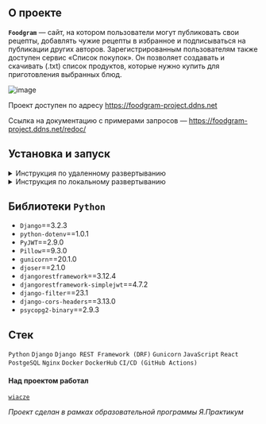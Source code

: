## О проекте
**`Foodgram`** — сайт, на котором пользователи могут публиковать свои рецепты, добавлять чужие рецепты в избранное и подписываться на публикации других авторов. Зарегистрированным пользователям также доступен сервис «Список покупок». Он позволяет создавать и скачивать (.txt) список продуктов, которые нужно купить для приготовления выбранных блюд.

![image](https://github.com/user-attachments/assets/f3a7ca77-99c7-4ac2-b81a-6906d9b5c16c)

Проект доступен по адресу https://foodgram-project.ddns.net

Ссылка на документацию с примерами запросов — https://foodgram-project.ddns.net/redoc/

## Установка и запуск
<details>
<summary>Инструкция по удаленному развертыванию</summary>

1. Форкнуть, клонировать репозиторий и перейти в корневую директорию проекта

```bash
git clone <ваша ссылка>
```

```bash
cd foodgram/
```

2. Создать .env файл в корневой директории по образцу

```env
# for settings.py

SECRET_KEY=Your secret key
DEBUG=True or any text for False
SERVER_IP=Your server ip
DOMAIN=Your domain

# for db

POSTGRES_DB=your_db
POSTGRES_USER=your_db_user
POSTGRES_PASSWORD=your_db_password
DB_HOST=your_db_host
DB_PORT=your_db_port

# for compose

USERNAME=Your username on DockerHub for images
GATEWAY_PORTS=Gateway ports
```

3. Добавить следующие секреты в настройкайх проекта на GitHub:
   - DOCKER_USERNAME — Ваш логин на DockerHub
   - DOCKER_PASSWORD — Ваш пароль на DockerHub
   - USER — Имя пользователя на удаленном сервере
   - HOST — IP-адрес вашего сервера
   - SSH_KEY — Закрытый SSH ключ для доступа к удаленному серверу
   - SSH_PASSPHRASE — Passphrase для закрытого ключа
   - TELEGRAM_TO — ID телеграм-аккаунта, на который будут приходить уведомления
   - TELEGRAM_TOKEN — Токен от вашего телеграм-бота, с которого планируете получать уведомления

> [!NOTE]
> Если не планируете получать уведомления в телеграм, то последние два секрета можно не добавлять, но в таком случае потребуется убрать блок send_message в файле .github/workflows/main.yml (строка 143).


4. Сбилдить и загрузить образы на DockerHub

```
cd frontend  # В директории frontend...
docker build -t username/foodgram_frontend .  # ...сбилдить образ, назвать его foodgram_frontend
cd ../backend  # То же в директории backend...
docker build -t username/foodgram_backend .
cd ../infra  # ...то же и в infra
docker build -t username/foodgram_gateway .
```

```
docker push username/foodgram_frontend
docker push username/foodgram_backend
docker push username/foodgram_gateway
```

5. Установка Docker на удаленный сервер

```bash
sudo apt update
sudo apt install curl
curl -fSL https://get.docker.com -o get-docker.sh
sudo sh ./get-docker.sh
sudo apt install docker-compose-plugin
```

6. Из корневой директории проекта выполните команду для копирования файлов на удаленный сервер или создайте файлы и перенесите скопированный код вручную

```bash
scp -i path_to_SSH/SSH_name docker-compose.production.yml \
    username@server_ip:/home/username/foodgram/docker-compose.production.yml

scp -i path_to_SSH/SSH_name .env \
    username@server_ip:/home/username/foodgram/.env
```

 - `path_to_SSH` — путь к файлу с SSH-ключом;
 - `SSH_name` — имя файла с SSH-ключом (без расширения);
 - `username` — ваше имя пользователя на сервере;
 - `server_ip` — IP вашего сервера.

7. Запустить docker-compose в режиме демона

```bash
sudo docker compose -f docker-compose.production.yml up -d
```

8. Выполнить миграции, собрать статику, заполнить бд подготовленными данными, создать суперпользователя

```bash
sudo docker compose -f docker-compose.production.yml exec backend python manage.py migrate

sudo docker compose -f docker-compose.production.yml exec backend python manage.py collectstatic
sudo docker compose -f docker-compose.production.yml exec backend cp -r /app/collected_static/. /backend_static/static/
sudo docker compose -f docker-compose.production.yml exec backend cp -r /app/docs/. /backend_static/static/redoc/

sudo docker compose -f docker-compose.production.yml exec backend python manage.py load_tags_data
sudo docker compose -f docker-compose.production.yml exec backend python manage.py load_ingredients_data

sudo docker compose -f docker-compose.production.yml exec backend python manage.py createsuperuser
```

9. Перенаправить все запросы в Docker

На сервере в редакторе nano откройте конфиг Nginx: `nano /etc/nginx/sites-enabled/default` и заполните его согласно примеру

```nano
server {
    server_name <# IP вашего сервера> <# Ваш доменный адрес>;

    location / {
        proxy_set_header Host $http_host;
        proxy_pass http://127.0.0.1:<# Порт, который вы указывали в GATEWAY_PORTS в файле .env>;
        client_max_body_size 20M;
    }

    # Здесь может быть различная техническая информация, например от Certbot

}

```

10. Автоматизация

Проект будет обновляться при выполнении команды `git push` из вашего локального репозитория, процесс вы сможете увидеть во вкладке Actions на GitHub.

</details>

<details>
<summary>Инструкция по локальному развертыванию</summary>

1. Форкнуть, клонировать репозиторий и перейти в корневую директорию проекта

```bash
git clone <ваша ссылка>
```

```bash
cd foodgram/
```

2. Создать .env файл в корневой директории по образцу

```env
# for settings.py

SECRET_KEY=Your secret key
DEBUG=True or any text for False
SERVER_IP=Your server ip
DOMAIN=Your domain

# for db

POSTGRES_DB=your_db
POSTGRES_USER=your_db_user
POSTGRES_PASSWORD=your_db_password
DB_HOST=your_db_host
DB_PORT=your_db_port

# for compose

USERNAME=Your username on DockerHub for images
GATEWAY_PORTS=Gateway ports
```

3. Запустить docker-compose в режиме демона

```bash
docker compose -f docker-compose.yml up --build
```

4. Выполнить миграции, собрать статику, заполнить бд подготовленными данными, создать суперпользователя

```bash
docker compose exec backend python manage.py migrate

docker compose exec backend python manage.py collectstatic
docker compose exec backend cp -r /app/collected_static/. /backend_static/static/
docker compose exec backend cp -r /app/docs/. /backend_static/static/redoc/

docker compose exec backend python manage.py load_tags_data
docker compose exec backend python manage.py load_ingredients_data

docker compose exec backend python manage.py createsuperuser
```

**Проект будет доступен по адресу 127.0.0.1:8080**

</details>

## Библиотеки `Python`

- `Django`==3.2.3
- `python-dotenv`==1.0.1
- `PyJWT`==2.9.0
- `Pillow`==9.3.0
- `gunicorn`==20.1.0
- `djoser`==2.1.0
- `djangorestframework`==3.12.4
- `djangorestframework-simplejwt`==4.7.2
- `django-filter`==23.1
- `django-cors-headers`==3.13.0
- `psycopg2-binary`==2.9.3

## Стек

`Python` `Django` `Django REST Framework (DRF)` `Gunicorn` `JavaScript` `React` `PostgeSQL` `Nginx` `Docker` `DockerHub` `CI/CD (GitHub Actions)`

#### Над проектом работал

[`wiacze`](https://github.com/wiacze)

*Проект сделан в рамках образовательной программы Я.Практикум*

